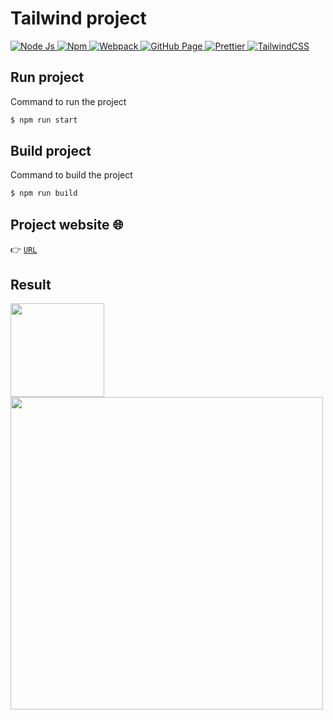 # Tailwind project
<p>
  <a href="https://nodejs.org/en/" target="_blank">
    <img
      src="https://img.shields.io/badge/-v16.16.0-gray?style=flat&logo=node.js&logoColor=white&label=Node.js&labelColor=43853D"
      alt="Node Js"
    />
  </a>
  <a href="https://www.npmjs.com/" target="_blank">
    <img
      src="https://img.shields.io/badge/-v8.11.0-gray?style=flat&logo=npm&label=npm&labelColor=cb0000"
      alt="Npm"
    />
  </a>
  <a href="https://webpack.js.org/" target="_blank">
    <img
      src="https://img.shields.io/badge/-v5.74.0-gray?style=flat&logo=webpack&label=webpack&labelColor=2b3a42"
      alt="Webpack"
    />
  </a>
  <a href="https://pages.github.com/" target="_blank">
    <img
      src="https://img.shields.io/badge/-v4.0.0-gray?style=flat&logo=github&label=gh-pages&labelColor=161b22"
      alt="GitHub Page"
    />
  </a>
  <a href="https://prettier.io/" target="_blank">
    <img
      src="https://img.shields.io/badge/-v2.7.1-gray?style=flat&logo=prettier&logoColor=white&label=Prettier&labelColor=1a2b34"
      alt="Prettier"
    />
  </a>
  <a href="https://tailwindcss.com/" target="_blank">
    <img
      src="https://img.shields.io/badge/-v3.1.8-gray?style=flat&logo=tailwind-css&logoColor=white&label=TailwindCSS&labelColor=06b6d4"
      alt="TailwindCSS"
    />
  </a>
</p>

## Run project
Command to run the project
```bash
$ npm run start
```
## Build project
Command to build the project
```bash
$ npm run build
```
## Project website  🌐
👉 [`URL`](https://bmolina1993.github.io/travel/index.4906e77435b13bfc22e6.html)
## Result
<img width="150" src="./demo/demo.mobile.gif"/>
<img width="500" src="./demo/demo.desktop.gif"/>

